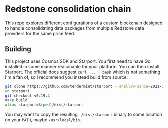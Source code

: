 # Redstone consolidation chain

This repo explores different configurations of a custom blockchain designed
to handle consolidating data packages from multiple Redstone data providers
for the same price feed.

## Building

This project uses Cosmos SDK and Starport. You first need to have Go installed
in some manner reasonable for your platform. You can then install Starport.
The official docs suggest `curl ... | bash` which is not something I'm a fan
of, so I recommend you instead build from source:

```bash
git clone https://github.com/tendermint/starport --shallow-since=2021-11-01
cd starport
git checkout v0.19.4
make build
alias starport=$(pwd)/dist/starport
```

You may want to copy the resulting `./dist/starport` binary to some location on
your `PATH`, maybe `/usr/local/bin`.

